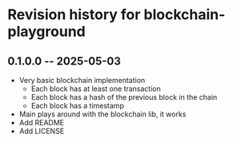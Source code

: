 # Revision history for blockchain-playground

## 0.1.0.0 -- 2025-05-03

- Very basic blockchain implementation
  - Each block has at least one transaction
  - Each block has a hash of the previous block in the chain
  - Each block has a timestamp
- Main plays around with the blockchain lib, it works
- Add README
- Add LICENSE
